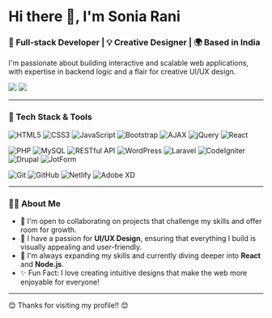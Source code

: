 <h1>Hi there 👋, I'm Sonia Rani</h1>
<h3>🚀 Full-stack Developer | 💡 Creative Designer | 🌍 Based in India</h3>

<p>
  I'm passionate about building interactive and scalable web applications, with expertise in backend logic and a flair for creative UI/UX design.
</p>

<div>
  <a href="mailto:kaushalsonia62@gmail.com"><img src="https://img.shields.io/badge/Email-me-red?style=flat-square&logo=gmail&logoColor=white"></a>
  <a href="https://github.com/kaushalsonia62" target="_blank"><img src="https://img.shields.io/badge/GitHub-follow-black?style=flat-square&logo=github"></a>
</div>

---

### 💼 Tech Stack & Tools

<p>
  <!-- Frontend Technologies -->
  <img src="https://img.shields.io/badge/HTML5-%23E34F26.svg?&style=for-the-badge&logo=html5&logoColor=white" alt="HTML5"/>
  <img src="https://img.shields.io/badge/CSS3-%231572B6.svg?&style=for-the-badge&logo=css3&logoColor=white" alt="CSS3"/>
  <img src="https://img.shields.io/badge/JavaScript-%23F7DF1E.svg?&style=for-the-badge&logo=javascript&logoColor=black" alt="JavaScript"/>
  <img src="https://img.shields.io/badge/Bootstrap-%237952B3.svg?&style=for-the-badge&logo=bootstrap&logoColor=white" alt="Bootstrap"/>
  <img src="https://img.shields.io/badge/AJAX-%230e76a8.svg?&style=for-the-badge&logo=ajax&logoColor=white" alt="AJAX"/>
  <img src="https://img.shields.io/badge/jQuery-%230e76a8.svg?&style=for-the-badge&logo=jquery&logoColor=white" alt="jQuery"/>
  <img src="https://img.shields.io/badge/React-%2361DAFB.svg?&style=for-the-badge&logo=react&logoColor=black" alt="React"/>
  <!--   <img src="https://img.shields.io/badge/Tailwind_CSS-%2338B2AC.svg?&style=for-the-badge&logo=tailwind-css&logoColor=white" alt="Tailwind CSS"/> -->
</p>


<p>
  <!-- Backend Technologies -->
  <img src="https://img.shields.io/badge/PHP-%23777BB4.svg?&style=for-the-badge&logo=php&logoColor=white" alt="PHP"/>
  <img src="https://img.shields.io/badge/MySQL-%234479A1.svg?&style=for-the-badge&logo=mysql&logoColor=white" alt="MySQL"/>
  <img src="https://img.shields.io/badge/REST_API-%2302569B.svg?&style=for-the-badge&logo=api&logoColor=white" alt="RESTful API"/>
  
  <!-- Added Technologies -->
  <img src="https://img.shields.io/badge/WordPress-%234192E4.svg?&style=for-the-badge&logo=wordpress&logoColor=white" alt="WordPress"/>
  <img src="https://img.shields.io/badge/Laravel-%23FF2D20.svg?&style=for-the-badge&logo=laravel&logoColor=white" alt="Laravel"/>
  <img src="https://img.shields.io/badge/CodeIgniter-%23E44D26.svg?&style=for-the-badge&logo=codeigniter&logoColor=white" alt="CodeIgniter"/>
  <img src="https://img.shields.io/badge/Drupal-%230e7b9c.svg?&style=for-the-badge&logo=drupal&logoColor=white" alt="Drupal"/>
  <img src="https://img.shields.io/badge/JotForm-%23E4002B.svg?&style=for-the-badge&logo=jotform&logoColor=white" alt="JotForm"/>
</p>


<p>
  <!-- Tools and Platforms -->
  <img src="https://img.shields.io/badge/Git-%23F05032.svg?&style=for-the-badge&logo=git&logoColor=white" alt="Git"/>
  <img src="https://img.shields.io/badge/GitHub-%23181717.svg?&style=for-the-badge&logo=github&logoColor=white" alt="GitHub"/>
  <img src="https://img.shields.io/badge/Netlify-%23E03C31.svg?&style=for-the-badge&logo=netlify&logoColor=white" alt="Netlify"/>
  <img src="https://img.shields.io/badge/Adobe_XD-%23FF61F6.svg?&style=for-the-badge&logo=adobe-xd&logoColor=white" alt="Adobe XD"/>
  <!--   <img src="https://img.shields.io/badge/Figma-%23F24E1E.svg?&style=for-the-badge&logo=figma&logoColor=white" alt="Figma"/> -->
</p>


---

### 🧑‍💻 About Me
- 🤝 I'm open to collaborating on projects that challenge my skills and offer room for growth.
- 🎨 I have a passion for **UI/UX Design**, ensuring that everything I build is visually appealing and user-friendly.
- 🌱 I'm always expanding my skills and currently diving deeper into **React** and **Node.js**.
- ✨ Fun Fact: I love creating intuitive designs that make the web more enjoyable for everyone!

---

<p>
  😊 Thanks for visiting my profile!! 😊<br>

